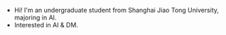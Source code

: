 - Hi! I'm an undergraduate student from Shanghai Jiao Tong University, majoring in AI.
- Interested in AI & DM.
